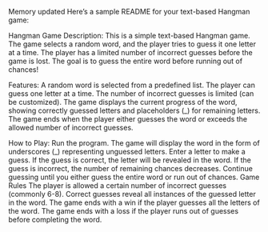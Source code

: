 
Memory updated
Here’s a sample README for your text-based Hangman game:

Hangman Game
Description:
This is a simple text-based Hangman game. The game selects a random word, and the player tries to guess it one letter at a time. The player has a limited number of incorrect guesses before the game is lost. The goal is to guess the entire word before running out of chances!

Features:
A random word is selected from a predefined list.
The player can guess one letter at a time.
The number of incorrect guesses is limited (can be customized).
The game displays the current progress of the word, showing correctly guessed letters and placeholders (_) for remaining letters.
The game ends when the player either guesses the word or exceeds the allowed number of incorrect guesses.

How to Play:
Run the program.
The game will display the word in the form of underscores (_) representing unguessed letters.
Enter a letter to make a guess.
If the guess is correct, the letter will be revealed in the word.
If the guess is incorrect, the number of remaining chances decreases.
Continue guessing until you either guess the entire word or run out of chances.
Game Rules
The player is allowed a certain number of incorrect guesses (commonly 6-8).
Correct guesses reveal all instances of the guessed letter in the word.
The game ends with a win if the player guesses all the letters of the word.
The game ends with a loss if the player runs out of guesses before completing the word.
